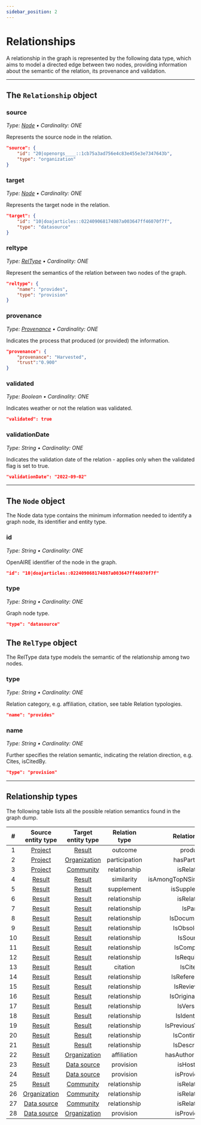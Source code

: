 ```yaml
---
sidebar_position: 2
---
```


# Relationships

A relationship in the graph is represented by the following data type, which aims to model a directed edge between two nodes, providing information about the semantic of the relation, its provenance and validation.

--- 

## The `Relationship` object

### source
_Type: [Node](#the-node-object) &bull; Cardinality: ONE_

Represents the source node in the relation.

```json
"source": {
    "id": "20|openorgs____::1cb75a3ad756e4c83e455e3e7347643b",
    "type": "organization"
}
```

### target
_Type: [Node](#the-node-object) &bull; Cardinality: ONE_

Represents the target node in the relation.

```json
"target": {
    "id": "10|doajarticles::022409068174087a003647ff46070f7f",
    "type": "datasource"
}
```

### reltype
_Type: [RelType](#the-reltype-object) &bull; Cardinality: ONE_

Represent the semantics of the relation between two nodes of the graph.

```json
"reltype": {
    "name": "provides",
    "type": "provision"
}
```
### provenance
_Type: [Provenance](entities/other#provenance-1) &bull; Cardinality: ONE_

Indicates the process that produced (or provided) the information.

```json
"provenance": {
    "provenance": "Harvested",
    "trust":"0.900"
}
```

### validated
_Type: Boolean &bull; Cardinality: ONE_

Indicates weather or not the relation was validated.

```json
"validated": true
```

### validationDate
_Type: String &bull; Cardinality: ONE_

Indicates the validation date of the relation - applies only when the validated flag is set to true.

```json
"validationDate": "2022-09-02"
```

--- 

## The `Node` object

The Node data type contains the minimum information needed to identify a graph node, its identifier and entity type.


### id
_Type: String &bull; Cardinality: ONE_

OpenAIRE identifier of the node in the graph.

```json
"id": "10|doajarticles::022409068174087a003647ff46070f7f"
```
    
### type
_Type: String &bull; Cardinality: ONE_

Graph node type.

```json
"type": "datasource"
```

## The `RelType` object

The RelType data type models the semantic of the relationship among two nodes.

### type
_Type: String &bull; Cardinality: ONE_

Relation category, e.g. affiliation, citation, see table Relation typologies.

```json
"name": "provides"
```

### name
_Type: String &bull; Cardinality: ONE_

Further specifies the relation semantic, indicating the relation direction, e.g. Cites, isCitedBy.

```json
"type": "provision"
```
--- 

## Relationship types

The following table lists all the possible relation semantics found in the graph dump.

|  # | Source entity type |  Target entity type |  Relation type |         Relation name        |    Inverse relation name    |
|:--:|:------------------:|:-------------------:|:-------------:|:---------------------------:|:----------------------------:|
| 1  | [Project](entities/project)            | [Result](entities/result)              | outcome       | produces                    | isProducedBy                 |
| 2  | [Project](entities/project)            | [Organization](entities/organization)        | participation | hasParticipant                |     isParticipant           |
| 3  | [Project](entities/project)            | [Community](entities/community) | relationship  | isRelatedTo                 | isRelatedTo                  |
| 4  | [Result](entities/result)             | [Result](entities/result)              | similarity    | isAmongTopNSimilarDocuments | HasAmongTopNSimilarDocuments |
| 5  | [Result](entities/result)             | [Result](entities/result)              | supplement    | isSupplementTo              | isSupplementedBy             |
| 6  | [Result](entities/result)             | [Result](entities/result)              | relationship  | isRelatedTo                 | isRelatedTo                  |
| 7  | [Result](entities/result)             | [Result](entities/result)              | relationship  | IsPartOf                    | HasPart                      |    
| 8  | [Result](entities/result)             | [Result](entities/result)              | relationship  | IsDocumentedBy              | Documents                      |
| 9  | [Result](entities/result)             | [Result](entities/result)              | relationship  | IsObsoletedBy                    |    Obsoletes                   |
| 10 | [Result](entities/result)             | [Result](entities/result)              | relationship  | IsSourceOf                  | IsDerivedFrom                      |
| 11 | [Result](entities/result)             | [Result](entities/result)              | relationship  | IsCompiledBy                    | Compiles                      |
| 12 | [Result](entities/result)             | [Result](entities/result)              | relationship  | IsRequiredBy                     |     Requires                  |
| 13 | [Result](entities/result)             | [Result](entities/result)              | citation      | IsCitedBy                     |    Cites                   |
| 14 | [Result](entities/result)             | [Result](entities/result)              | relationship  | IsReferencedBy                    | References                      |
| 15 | [Result](entities/result)             | [Result](entities/result)              | relationship  | IsReviewedBy                     |    Reviews                   |
| 16 | [Result](entities/result)             | [Result](entities/result)              | relationship  | IsOriginalFormOf                    | IsVariantFormOf                      |
| 17 | [Result](entities/result)             | [Result](entities/result)              | relationship  | IsVersionOf                    | HasVersion                      |
| 18 | [Result](entities/result)             | [Result](entities/result)              | relationship  | IsIdenticalTo                    | IsIdenticalTo                      |
| 19 | [Result](entities/result)             | [Result](entities/result)              | relationship  | IsPreviousVersionOf                    | IsNewVersionOf                      |
| 20 | [Result](entities/result)             | [Result](entities/result)              | relationship  | IsContinuedBy                    | Continues                      |
| 21 | [Result](entities/result)             | [Result](entities/result)              | relationship  | IsDescribedBy                    | Describes                      |
| 22 | [Result](entities/result)             | [Organization](entities/organization)        | affiliation   | hasAuthorInstitution        | isAuthorInstitutionOf        |
| 23 | [Result](entities/result)             | [Data source](entities/data-source)         | provision     | isHostedBy                  | hosts                        |
| 24 | [Result](entities/result)             | [Data source](entities/data-source)         | provision     | isProvidedBy                | provides                     |
| 25 | [Result](entities/result)             | [Community](entities/community) | relationship  | isRelatedTo                 | isRelatedTo                  |
| 26 | [Organization](entities/organization)       | [Community](entities/community) | relationship  | isRelatedTo                 | isRelatedTo                  |
| 27 | [Data source](entities/data-source)        | [Community](entities/community) | relationship  | isRelatedTo                 | isRelatedTo                  |
| 28 | [Data source](entities/data-source)        | [Organization](entities/organization)        | provision     | isProvidedBy                     |    provides              |

